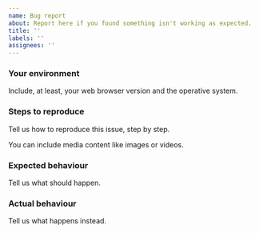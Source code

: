 ```yaml
---
name: Bug report
about: Report here if you found something isn't working as expected.
title: ''
labels: ''
assignees: ''
---
```


### Your environment

Include, at least, your web browser version and the operative system.

### Steps to reproduce

Tell us how to reproduce this issue, step by step.

You can include media content like images or videos.

### Expected behaviour

Tell us what should happen.

### Actual behaviour

Tell us what happens instead.

